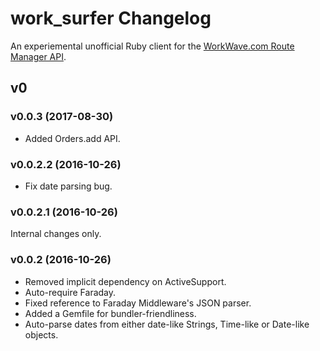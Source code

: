 # work_surfer Changelog

An experiemental unofficial Ruby client for the
[WorkWave.com Route Manager API](https://wwrm.workwave.com/api).

## v0

### v0.0.3 (2017-08-30)

- Added Orders.add API.

### v0.0.2.2 (2016-10-26)

- Fix date parsing bug.

### v0.0.2.1 (2016-10-26)

Internal changes only.

### v0.0.2 (2016-10-26)

- Removed implicit dependency on ActiveSupport.
- Auto-require Faraday.
- Fixed reference to Faraday Middleware's JSON parser.
- Added a Gemfile for bundler-friendliness.
- Auto-parse dates from either date-like Strings, Time-like or Date-like
  objects.
